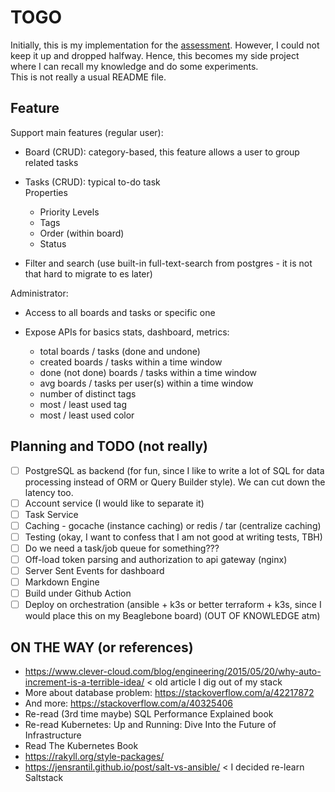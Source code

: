 # TOGO

Initially, this is my implementation for the [assessment](https://github.com/manabie-com/togo/tree/v0.0.1).  However, I could not keep it up and dropped halfway.
Hence, this becomes my side project where I can recall my knowledge and do some experiments.  
This is not really a usual README file.  

## Feature

Support main features (regular user):

- Board (CRUD): category-based, this feature allows a user to group related tasks
- Tasks (CRUD): typical to-do task  
    Properties

    - Priority Levels
    - Tags
    - Order (within board)
    - Status

- Filter and search (use built-in full-text-search from postgres - it is not that hard to migrate to es later)

Administrator:

- Access to all boards and tasks or specific one 
- Expose APIs for basics stats, dashboard, metrics:

    - total boards / tasks (done and undone)
    - created boards / tasks within a time window
    - done (not done) boards / tasks within a time window
    - avg boards / tasks per user(s) within a time window
    - number of distinct tags
    - most / least used tag
    - most / least used color 

## Planning and TODO (not really)

- [ ] PostgreSQL as backend (for fun, since I like to write a lot of SQL for data processing instead of ORM or Query Builder style). We can cut down the latency too.
- [ ] Account service (I would like to separate it)
- [ ] Task Service
- [ ] Caching - gocache (instance caching) or redis / tar (centralize caching)
- [ ] Testing (okay, I want to confess that I am not good at writing tests, TBH)
- [ ] Do we need a task/job queue for something???
- [ ] Off-load token parsing and authorization to api gateway (nginx)
- [ ] Server Sent Events for dashboard 
- [ ] Markdown Engine 
- [ ] Build under Github Action
- [ ] Deploy on orchestration (ansible + k3s or better terraform + k3s, since I would place this on my Beaglebone board) (OUT OF KNOWLEDGE atm)

## ON THE WAY (or references)

- https://www.clever-cloud.com/blog/engineering/2015/05/20/why-auto-increment-is-a-terrible-idea/ < old article I dig out of my stack 
- More about database problem:  https://stackoverflow.com/a/42217872
- And more: https://stackoverflow.com/a/40325406
- Re-read (3rd time maybe) SQL Performance Explained book
- Re-read Kubernetes: Up and Running: Dive Into the Future of Infrastructure
- Read The Kubernetes Book
- https://rakyll.org/style-packages/
- https://jensrantil.github.io/post/salt-vs-ansible/ < I decided re-learn Saltstack
